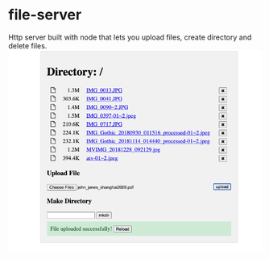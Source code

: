 # file-server

Http server built with node that lets you upload files, create directory and delete files.
![Screenshot](screenshot.png)
